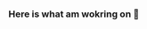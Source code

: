 ### Here is what am wokring on 👋

<!--
**kimiti/kimiti** is a ✨ _special_ ✨ repository because its `README.md` (this file) appears on your GitHub profile.

Here are some ideas to get you started:

- 🔭 I’m currently working on ... Solidity Smart Contracts
- 🌱 I’m currently learning ... Android
- 👯 I’m looking to collaborate on ... Aeternity Blockchain
- 🤔 I’m looking for help with ... Aeternity docs
- 💬 Ask me about ... Anything
- 📫 How to reach me: ... [portfolio](http://kimiti.github.io/)
- 😄 Pronouns: ...He, Him
- ⚡ Fun fact: ... blockchain life after google
-->

